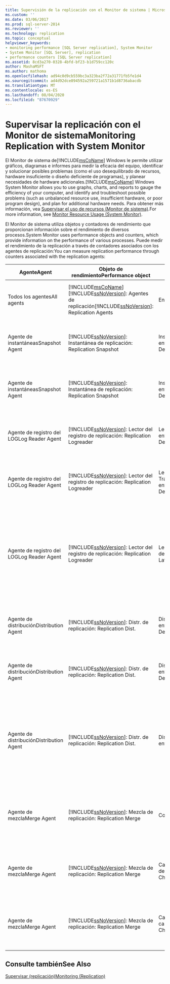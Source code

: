 ```yaml
---
title: Supervisión de la replicación con el Monitor de sistema | Microsoft Docs
ms.custom: ''
ms.date: 03/06/2017
ms.prod: sql-server-2014
ms.reviewer: ''
ms.technology: replication
ms.topic: conceptual
helpviewer_keywords:
- monitoring performance [SQL Server replication], System Monitor
- System Monitor [SQL Server], replication
- performance counters [SQL Server replication]
ms.assetid: 8cd3a270-0328-4bfd-bf23-b1d759cc120c
author: MashaMSFT
ms.author: mathoma
ms.openlocfilehash: ad94c0d9cb559bc3a323ba2f72a31771fb5fe1d4
ms.sourcegitcommit: ad4d92dce894592a259721a1571b1d8736abacdb
ms.translationtype: MT
ms.contentlocale: es-ES
ms.lasthandoff: 08/04/2020
ms.locfileid: "87670929"
---
```

# <a name="monitoring-replication-with-system-monitor"></a><span data-ttu-id="7cb26-102">Supervisar la replicación con el Monitor de sistema</span><span class="sxs-lookup"><span data-stu-id="7cb26-102">Monitoring Replication with System Monitor</span></span>
  <span data-ttu-id="7cb26-103">El Monitor de sistema de[!INCLUDE[msCoName](../../../includes/msconame-md.md)] Windows le permite utilizar gráficos, diagramas e informes para medir la eficacia del equipo, identificar y solucionar posibles problemas (como el uso desequilibrado de recursos, hardware insuficiente o diseño deficiente de programas), y planear necesidades de hardware adicionales.</span><span class="sxs-lookup"><span data-stu-id="7cb26-103">[!INCLUDE[msCoName](../../../includes/msconame-md.md)] Windows System Monitor allows you to use graphs, charts, and reports to gauge the efficiency of your computer, and identify and troubleshoot possible problems (such as unbalanced resource use, insufficient hardware, or poor program design), and plan for additional hardware needs.</span></span> <span data-ttu-id="7cb26-104">Para obtener más información, vea [Supervisar el uso de recursos &#40;Monitor de sistema&#41;](../../performance-monitor/monitor-resource-usage-system-monitor.md).</span><span class="sxs-lookup"><span data-stu-id="7cb26-104">For more information, see [Monitor Resource Usage &#40;System Monitor&#41;](../../performance-monitor/monitor-resource-usage-system-monitor.md).</span></span>  
  
 <span data-ttu-id="7cb26-105">El Monitor de sistema utiliza objetos y contadores de rendimiento que proporcionan información sobre el rendimiento de diversos procesos.</span><span class="sxs-lookup"><span data-stu-id="7cb26-105">System Monitor uses performance objects and counters, which provide information on the performance of various processes.</span></span> <span data-ttu-id="7cb26-106">Puede medir el rendimiento de la replicación a través de contadores asociados con los agentes de replicación:</span><span class="sxs-lookup"><span data-stu-id="7cb26-106">You can measure replication performance through counters associated with the replication agents:</span></span>  
  
|<span data-ttu-id="7cb26-107">Agente</span><span class="sxs-lookup"><span data-stu-id="7cb26-107">Agent</span></span>|<span data-ttu-id="7cb26-108">Objeto de rendimiento</span><span class="sxs-lookup"><span data-stu-id="7cb26-108">Performance object</span></span>|<span data-ttu-id="7cb26-109">Contador</span><span class="sxs-lookup"><span data-stu-id="7cb26-109">Counter</span></span>|<span data-ttu-id="7cb26-110">Descripción</span><span class="sxs-lookup"><span data-stu-id="7cb26-110">Description</span></span>|  
|-----------|------------------------|-------------|-----------------|  
|<span data-ttu-id="7cb26-111">Todos los agentes</span><span class="sxs-lookup"><span data-stu-id="7cb26-111">All agents</span></span>|[!INCLUDE[msCoName](../../../includes/msconame-md.md)] <span data-ttu-id="7cb26-112">[!INCLUDE[ssNoVersion](../../../includes/ssnoversion-md.md)]: Agentes de replicación</span><span class="sxs-lookup"><span data-stu-id="7cb26-112">[!INCLUDE[ssNoVersion](../../../includes/ssnoversion-md.md)]: Replication Agents</span></span>|<span data-ttu-id="7cb26-113">En ejecución</span><span class="sxs-lookup"><span data-stu-id="7cb26-113">Running</span></span>|<span data-ttu-id="7cb26-114">Número de agentes de replicación en ejecución actualmente.</span><span class="sxs-lookup"><span data-stu-id="7cb26-114">The number of replication agents currently running.</span></span>|  
|<span data-ttu-id="7cb26-115">Agente de instantáneas</span><span class="sxs-lookup"><span data-stu-id="7cb26-115">Snapshot Agent</span></span>|[!INCLUDE[ssNoVersion](../../../includes/ssnoversion-md.md)]<span data-ttu-id="7cb26-116">: Instantánea de replicación</span><span class="sxs-lookup"><span data-stu-id="7cb26-116">: Replication Snapshot</span></span>|<span data-ttu-id="7cb26-117">Instantánea: Comandos entregados/seg.</span><span class="sxs-lookup"><span data-stu-id="7cb26-117">Snapshot: Delivered Cmds/sec</span></span>|<span data-ttu-id="7cb26-118">Número de comandos por segundo entregados al distribuidor.</span><span class="sxs-lookup"><span data-stu-id="7cb26-118">The number of commands per second delivered to the Distributor.</span></span>|  
|<span data-ttu-id="7cb26-119">Agente de instantáneas</span><span class="sxs-lookup"><span data-stu-id="7cb26-119">Snapshot Agent</span></span>|[!INCLUDE[ssNoVersion](../../../includes/ssnoversion-md.md)]<span data-ttu-id="7cb26-120">: Instantánea de replicación</span><span class="sxs-lookup"><span data-stu-id="7cb26-120">: Replication Snapshot</span></span>|<span data-ttu-id="7cb26-121">Instantánea: Transacciones entregadas/seg.</span><span class="sxs-lookup"><span data-stu-id="7cb26-121">Snapshot: Delivered Trans/sec</span></span>|<span data-ttu-id="7cb26-122">Número de transacciones por segundo entregadas al distribuidor.</span><span class="sxs-lookup"><span data-stu-id="7cb26-122">The number of transactions per second delivered to the Distributor.</span></span>|  
|<span data-ttu-id="7cb26-123">Agente de registro del LOG</span><span class="sxs-lookup"><span data-stu-id="7cb26-123">Log Reader Agent</span></span>|[!INCLUDE[ssNoVersion](../../../includes/ssnoversion-md.md)]<span data-ttu-id="7cb26-124">: Lector del registro de replicación</span><span class="sxs-lookup"><span data-stu-id="7cb26-124">: Replication Logreader</span></span>|<span data-ttu-id="7cb26-125">Lector del registro: Comandos entregados/seg.</span><span class="sxs-lookup"><span data-stu-id="7cb26-125">Logreader: Delivered Cmds/sec</span></span>|<span data-ttu-id="7cb26-126">Número de comandos por segundo entregados al distribuidor.</span><span class="sxs-lookup"><span data-stu-id="7cb26-126">The number of commands per second delivered to the Distributor.</span></span>|  
|<span data-ttu-id="7cb26-127">Agente de registro del LOG</span><span class="sxs-lookup"><span data-stu-id="7cb26-127">Log Reader Agent</span></span>|[!INCLUDE[ssNoVersion](../../../includes/ssnoversion-md.md)]<span data-ttu-id="7cb26-128">: Lector del registro de replicación</span><span class="sxs-lookup"><span data-stu-id="7cb26-128">: Replication Logreader</span></span>|<span data-ttu-id="7cb26-129">Lector del registro: Transacciones entregadas/seg.</span><span class="sxs-lookup"><span data-stu-id="7cb26-129">Logreader: Delivered Trans/sec</span></span>|<span data-ttu-id="7cb26-130">Número de transacciones por segundo entregadas al distribuidor.</span><span class="sxs-lookup"><span data-stu-id="7cb26-130">The number of transactions per second delivered to the Distributor.</span></span>|  
|<span data-ttu-id="7cb26-131">Agente de registro del LOG</span><span class="sxs-lookup"><span data-stu-id="7cb26-131">Log Reader Agent</span></span>|[!INCLUDE[ssNoVersion](../../../includes/ssnoversion-md.md)]<span data-ttu-id="7cb26-132">: Lector del registro de replicación</span><span class="sxs-lookup"><span data-stu-id="7cb26-132">: Replication Logreader</span></span>|<span data-ttu-id="7cb26-133">Lector del registro: Latencia de entrega</span><span class="sxs-lookup"><span data-stu-id="7cb26-133">Logreader: Delivery Latency</span></span>|<span data-ttu-id="7cb26-134">Tiempo, en milisegundos, que transcurre desde que se aplican las transacciones en el publicador hasta que se entregan al distribuidor.</span><span class="sxs-lookup"><span data-stu-id="7cb26-134">The current amount of time, in milliseconds, elapsed from when transactions are applied at the Publisher to when they are delivered to the Distributor.</span></span>|  
|<span data-ttu-id="7cb26-135">Agente de distribución</span><span class="sxs-lookup"><span data-stu-id="7cb26-135">Distribution Agent</span></span>|[!INCLUDE[ssNoVersion](../../../includes/ssnoversion-md.md)]<span data-ttu-id="7cb26-136">: Distr. de replicación</span><span class="sxs-lookup"><span data-stu-id="7cb26-136">: Replication Dist.</span></span>|<span data-ttu-id="7cb26-137">Distr.: Comandos entregados/seg.</span><span class="sxs-lookup"><span data-stu-id="7cb26-137">Dist: Delivered Cmds/sec</span></span>|<span data-ttu-id="7cb26-138">Número de comandos por segundo entregados al suscriptor.</span><span class="sxs-lookup"><span data-stu-id="7cb26-138">The number of commands per second delivered to the Subscriber.</span></span>|  
|<span data-ttu-id="7cb26-139">Agente de distribución</span><span class="sxs-lookup"><span data-stu-id="7cb26-139">Distribution Agent</span></span>|[!INCLUDE[ssNoVersion](../../../includes/ssnoversion-md.md)]<span data-ttu-id="7cb26-140">: Distr. de replicación</span><span class="sxs-lookup"><span data-stu-id="7cb26-140">: Replication Dist.</span></span>|<span data-ttu-id="7cb26-141">Distr.: Transacciones entregadas/seg.</span><span class="sxs-lookup"><span data-stu-id="7cb26-141">Dist: Delivered Trans/sec</span></span>|<span data-ttu-id="7cb26-142">Número de transacciones por segundo entregadas al suscriptor.</span><span class="sxs-lookup"><span data-stu-id="7cb26-142">The number of transactions per second delivered to the Subscriber.</span></span>|  
|<span data-ttu-id="7cb26-143">Agente de distribución</span><span class="sxs-lookup"><span data-stu-id="7cb26-143">Distribution Agent</span></span>|[!INCLUDE[ssNoVersion](../../../includes/ssnoversion-md.md)]<span data-ttu-id="7cb26-144">: Distr. de replicación</span><span class="sxs-lookup"><span data-stu-id="7cb26-144">: Replication Dist.</span></span>|<span data-ttu-id="7cb26-145">Distr.: Latencia de entrega</span><span class="sxs-lookup"><span data-stu-id="7cb26-145">Dist: Delivery Latency</span></span>|<span data-ttu-id="7cb26-146">Tiempo, en milisegundos, transcurrido desde que las transacciones se entregan al distribuidor hasta que se aplican en el suscriptor.</span><span class="sxs-lookup"><span data-stu-id="7cb26-146">The current amount of time, in milliseconds, elapsed from when transactions are delivered to the Distributor to when they are applied at the Subscriber.</span></span>|  
|<span data-ttu-id="7cb26-147">Agente de mezcla</span><span class="sxs-lookup"><span data-stu-id="7cb26-147">Merge Agent</span></span>|[!INCLUDE[ssNoVersion](../../../includes/ssnoversion-md.md)]<span data-ttu-id="7cb26-148">: Mezcla de replicación</span><span class="sxs-lookup"><span data-stu-id="7cb26-148">: Replication Merge</span></span>|<span data-ttu-id="7cb26-149">Conflictos/seg.</span><span class="sxs-lookup"><span data-stu-id="7cb26-149">Conflicts/sec</span></span>|<span data-ttu-id="7cb26-150">Número de conflictos por segundo que ocurren durante el proceso de combinación.</span><span class="sxs-lookup"><span data-stu-id="7cb26-150">The number of conflicts per second occurring during the merge process.</span></span>|  
|<span data-ttu-id="7cb26-151">Agente de mezcla</span><span class="sxs-lookup"><span data-stu-id="7cb26-151">Merge Agent</span></span>|[!INCLUDE[ssNoVersion](../../../includes/ssnoversion-md.md)]<span data-ttu-id="7cb26-152">: Mezcla de replicación</span><span class="sxs-lookup"><span data-stu-id="7cb26-152">: Replication Merge</span></span>|<span data-ttu-id="7cb26-153">Cambios descargados/seg.</span><span class="sxs-lookup"><span data-stu-id="7cb26-153">Downloaded Changes/sec</span></span>|<span data-ttu-id="7cb26-154">Número de filas replicadas por segundo del publicador al suscriptor.</span><span class="sxs-lookup"><span data-stu-id="7cb26-154">The number of rows per second replicated from the Publisher to the Subscriber.</span></span>|  
|<span data-ttu-id="7cb26-155">Agente de mezcla</span><span class="sxs-lookup"><span data-stu-id="7cb26-155">Merge Agent</span></span>|[!INCLUDE[ssNoVersion](../../../includes/ssnoversion-md.md)]<span data-ttu-id="7cb26-156">: Mezcla de replicación</span><span class="sxs-lookup"><span data-stu-id="7cb26-156">: Replication Merge</span></span>|<span data-ttu-id="7cb26-157">Cambios cargados/seg.</span><span class="sxs-lookup"><span data-stu-id="7cb26-157">Uploaded Changes/sec</span></span>|<span data-ttu-id="7cb26-158">Número de filas replicadas por segundo del suscriptor al publicador.</span><span class="sxs-lookup"><span data-stu-id="7cb26-158">The number of rows per second replicated from the Subscriber to the Publisher.</span></span>|  
  
## <a name="see-also"></a><span data-ttu-id="7cb26-159">Consulte también</span><span class="sxs-lookup"><span data-stu-id="7cb26-159">See Also</span></span>  
 [<span data-ttu-id="7cb26-160">Supervisar (replicación)</span><span class="sxs-lookup"><span data-stu-id="7cb26-160">Monitoring &#40;Replication&#41;</span></span>](../monitoring-replication.md)  
  
  

